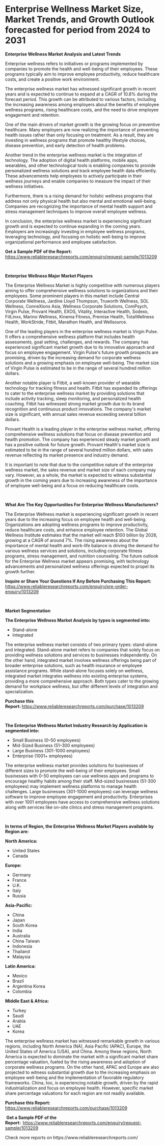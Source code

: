 <p><h1>Enterprise Wellness Market Size, Market Trends, and Growth Outlook forecasted for period from 2024 to 2031</h1></p><p><strong>Enterprise Wellness Market Analysis and Latest Trends</strong></p>
<p><p>Enterprise wellness refers to initiatives or programs implemented by companies to promote the health and well-being of their employees. These programs typically aim to improve employee productivity, reduce healthcare costs, and create a positive work environment.</p><p>The enterprise wellness market has witnessed significant growth in recent years and is expected to continue to expand at a CAGR of 10.8% during the forecast period. This growth can be attributed to various factors, including the increasing awareness among employers about the benefits of employee wellness programs, rising healthcare costs, and the need to drive employee engagement and retention.</p><p>One of the main drivers of market growth is the growing focus on preventive healthcare. Many employers are now realizing the importance of preventing health issues rather than only focusing on treatment. As a result, they are investing in wellness programs that promote healthy lifestyle choices, disease prevention, and early detection of health problems.</p><p>Another trend in the enterprise wellness market is the integration of technology. The adoption of digital health platforms, mobile apps, wearables, and other technological tools is enabling companies to provide personalized wellness solutions and track employee health data efficiently. These advancements help employees to actively participate in their wellness journeys and enable companies to measure the impact of their wellness initiatives.</p><p>Furthermore, there is a rising demand for holistic wellness programs that address not only physical health but also mental and emotional well-being. Companies are recognizing the importance of mental health support and stress management techniques to improve overall employee wellness.</p><p>In conclusion, the enterprise wellness market is experiencing significant growth and is expected to continue expanding in the coming years. Employers are increasingly investing in employee wellness programs, leveraging technology, and focusing on holistic well-being to improve organizational performance and employee satisfaction.</p></p>
<p><strong>Get a Sample PDF of the Report:&nbsp;</strong> <a href="https://www.reliableresearchreports.com/enquiry/request-sample/1013209">https://www.reliableresearchreports.com/enquiry/request-sample/1013209</a></p>
<p>&nbsp;</p>
<p><strong>Enterprise Wellness Major Market Players</strong></p>
<p><p>The Enterprise Wellness Market is highly competitive with numerous players aiming to offer comprehensive wellness solutions to organizations and their employees. Some prominent players in this market include Central Corporate Wellness, Jardine Lloyd Thompson, Truworth Wellness, SOL Wellness, ConneXions Asia, Wellness Corporate Solutions, ComPsych, Virgin Pulse, Provant Health, EXOS, Vitality, Interactive Health, Sodexo, FitLinxx, Marino Wellness, Kinema Fitness, Premise Health, TotalWellness Health, WorkStride, Fitbit, Marathon Health, and Wellsource.</p><p>One of the leading players in the enterprise wellness market is Virgin Pulse. It offers a comprehensive wellness platform that includes health assessments, goal setting, challenges, and rewards. The company has experienced significant market growth due to its innovative approach and focus on employee engagement. Virgin Pulse's future growth prospects are promising, driven by the increasing demand for corporate wellness solutions and a growing emphasis on employee well-being. The market size of Virgin Pulse is estimated to be in the range of several hundred million dollars.</p><p>Another notable player is Fitbit, a well-known provider of wearable technology for tracking fitness and health. Fitbit has expanded its offerings to cater to the enterprise wellness market by providing solutions that include activity tracking, sleep monitoring, and personalized health coaching. Fitbit has witnessed strong market growth due to its brand recognition and continuous product innovations. The company's market size is significant, with annual sales revenue exceeding several billion dollars.</p><p>Provant Health is a leading player in the enterprise wellness market, offering comprehensive wellness solutions that focus on disease prevention and health promotion. The company has experienced steady market growth and has a positive outlook for future growth. Provant Health's market size is estimated to be in the range of several hundred million dollars, with sales revenue reflecting its market presence and industry demand.</p><p>It is important to note that due to the competitive nature of the enterprise wellness market, the sales revenue and market size of each company may vary. However, as a whole, the market is expected to witness substantial growth in the coming years due to increasing awareness of the importance of employee well-being and a focus on reducing healthcare costs.</p></p>
<p>&nbsp;</p>
<p><strong>What Are The Key Opportunities For Enterprise Wellness Manufacturers?</strong></p>
<p><p>The Enterprise Wellness market is experiencing significant growth in recent years due to the increasing focus on employee health and well-being. Organizations are adopting wellness programs to improve productivity, reduce healthcare costs, and enhance employee retention. The Global Wellness Institute estimates that the market will reach $100 billion by 2026, growing at a CAGR of around 7%. The rising awareness about the importance of mental health and work-life balance is driving the demand for various wellness services and solutions, including corporate fitness programs, stress management, and nutrition counseling. The future outlook for the Enterprise Wellness market appears promising, with technology advancements and personalized wellness offerings expected to propel its growth further.</p></p>
<p><strong>Inquire or Share Your Questions If Any Before Purchasing This Report:</strong> <a href="https://www.reliableresearchreports.com/enquiry/pre-order-enquiry/1013209">https://www.reliableresearchreports.com/enquiry/pre-order-enquiry/1013209</a></p>
<p>&nbsp;</p>
<p><strong>Market Segmentation</strong></p>
<p><strong>The Enterprise Wellness Market Analysis by types is segmented into:</strong></p>
<p><ul><li>Stand-alone</li><li>Integrated</li></ul></p>
<p><p>The enterprise wellness market consists of two primary types: stand-alone and integrated. Stand-alone market refers to companies that solely focus on providing wellness solutions and services to businesses independently. On the other hand, integrated market involves wellness offerings being part of broader enterprise solutions, such as health insurance or employee assistance programs. While stand-alone focuses solely on wellness, integrated market integrates wellness into existing enterprise systems, providing a more comprehensive approach. Both types cater to the growing demand for workplace wellness, but offer different levels of integration and specialization.</p></p>
<p><strong>Purchase this Report:&nbsp;</strong><a href="https://www.reliableresearchreports.com/purchase/1013209">https://www.reliableresearchreports.com/purchase/1013209</a></p>
<p>&nbsp;</p>
<p><strong>The Enterprise Wellness Market Industry Research by Application is segmented into:</strong></p>
<p><ul><li>Small Business (0–50 employees)</li><li>Mid-Sized Business (51–300 employees)</li><li>Large Business (301-1000 employees)</li><li>Enterprise (1001+ employees)</li></ul></p>
<p><p>The enterprise wellness market provides solutions for businesses of different sizes to promote the well-being of their employees. Small businesses with 0-50 employees can use wellness apps and programs to encourage healthy habits among their staff. Mid-sized businesses (51-300 employees) may implement wellness platforms to manage health challenges. Large businesses (301-1000 employees) can leverage wellness software to improve employee engagement and productivity. Enterprises with over 1001 employees have access to comprehensive wellness solutions along with services like on-site clinics and stress management programs.</p></p>
<p>&nbsp;</p>
<p><strong>In terms of Region, the Enterprise Wellness Market Players available by Region are:</strong></p>
<p>
    <p> <strong> North America: </strong>
        <ul>
            <li>United States</li>
            <li>Canada</li>
        </ul>
        </p> 
    <p> <strong> Europe: </strong>
        <ul>
            <li>Germany</li>
            <li>France</li>
            <li>U.K.</li>
            <li>Italy</li>
            <li>Russia</li>
        </ul>
        </p> 
    <p> <strong> Asia-Pacific: </strong>
        <ul>
            <li>China</li>
            <li>Japan</li>
            <li>South Korea</li>
            <li>India</li>
            <li>Australia</li>
            <li>China Taiwan</li>
            <li>Indonesia</li>
            <li>Thailand</li>
            <li>Malaysia</li>
        </ul>
        </p> 
    <p> <strong> Latin America: </strong>
        <ul>
            <li>Mexico</li>
            <li>Brazil</li>
            <li>Argentina Korea</li>
            <li>Colombia</li>
        </ul>
        </p> 
    <p> <strong> Middle East & Africa: </strong>
        <ul>
            <li>Turkey</li>
            <li>Saudi</li>
            <li>Arabia</li>
            <li>UAE</li>
            <li>Korea</li>
        </ul>
    </p>
    </p>
<p><p>The enterprise wellness market has witnessed remarkable growth in various regions, including North America (NA), Asia Pacific (APAC), Europe, the United States of America (USA), and China. Among these regions, North America is expected to dominate the market with a significant market share percentage valuation, fueled by the rising awareness and adoption of corporate wellness programs. On the other hand, APAC and Europe are also projected to witness substantial growth due to the increasing emphasis on employee well-being and the implementation of favorable regulatory frameworks. China, too, is experiencing notable growth, driven by the rapid industrialization and focus on employee health. However, specific market share percentage valuations for each region are not readily available.</p></p>
<p><strong>Purchase this Report: </strong><a href="https://www.reliableresearchreports.com/purchase/1013209">https://www.reliableresearchreports.com/purchase/1013209</a></p>
<p>&nbsp;<strong>Get a Sample PDF of the Report:&nbsp;&nbsp;</strong><a href="https://www.reliableresearchreports.com/enquiry/request-sample/1013209">https://www.reliableresearchreports.com/enquiry/request-sample/1013209</a></p>
<p><strong></strong></p>
<p>Check more reports on https://www.reliableresearchreports.com/</p>